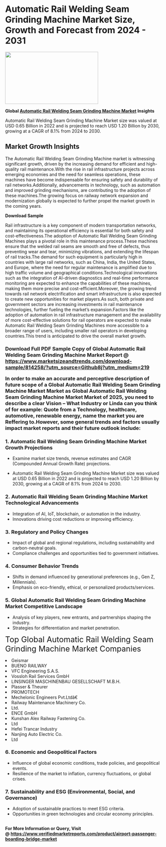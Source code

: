 <H1>Automatic Rail Welding Seam Grinding Machine Market Size, Growth and Forecast from 2024 - 2031</H1><img class="aligncenter size-medium wp-image-584254" src="https://thirdeyenews.in/wp-content/uploads/2024/09/Global-Market-Research-300x168.jpeg" alt="" width="300" height="168" /><p><strong>Global&nbsp;<a href="https://www.marketsizeandtrends.com/download-sample/814258/?utm_source=Github8j?utm_medium=219">Automatic Rail Welding Seam Grinding Machine Market</a> Insights</strong></p><p>Automatic Rail Welding Seam Grinding Machine Market size was valued at USD 0.65 Billion in 2022 and is projected to reach USD 1.20 Billion by 2030, growing at a CAGR of 8.1% from 2024 to 2030.</p><p><h2>Market Growth Insights</h2> <p>The Automatic Rail Welding Seam Grinding Machine market is witnessing significant growth, driven by the increasing demand for efficient and high-quality rail maintenance.With the rise in rail infrastructure projects across emerging economies and the need for seamless operations, these machines have become indispensable for ensuring safety and durability of rail networks.Additionally, advancements in technology, such as automation and improved grinding mechanisms, are contributing to the adoption of these machines.The growing focus on railway network expansion and modernization globally is expected to further propel the market growth in the coming years.</p> <p><strong>Download Sample</strong></p> <p>Rail infrastructure is a key component of modern transportation networks, and maintaining its operational efficiency is essential for both safety and cost-effectiveness.The adoption of Automatic Rail Welding Seam Grinding Machines plays a pivotal role in this maintenance process.These machines ensure that the welded rail seams are smooth and free of defects, thus preventing wear and tear, minimizing vibrations, and extending the lifespan of rail tracks.The demand for such equipment is particularly high in countries with large rail networks, such as China, India, the United States, and Europe, where the need for regular maintenance is amplified due to high traffic volume and geographical conditions.Technological innovations such as the integration of AI-driven diagnostics and real-time performance monitoring are expected to enhance the capabilities of these machines, making them more precise and cost-efficient.Moreover, the growing trend towards rail network electrification and smart infrastructure is also expected to create new opportunities for market players.As such, both private and government sectors are increasing investments in rail maintenance technologies, further fueling the market’s expansion.Factors like the adoption of automation in rail infrastructure management and the availability of more cost-effective solutions for rail operators are expected to make Automatic Rail Welding Seam Grinding Machines more accessible to a broader range of users, including smaller rail operators in developing countries.This trend is anticipated to drive the overall market growth.<h3></p><p><span class=""><strong>Download Full PDF Sample Copy of Global Automatic Rail Welding Seam Grinding Machine Market Report</strong> @ <a href="https://www.marketsizeandtrends.com/download-sample/814258/?utm_source=Github8j?utm_medium=219" target="_blank">https://www.marketsizeandtrends.com/download-sample/814258/?utm_source=Github8j?utm_medium=219</a></span></p><p>In order to make an accurate and perceptive description of future scope of a Global&nbsp;Automatic Rail Welding Seam Grinding Machine Market Market as Global&nbsp;Automatic Rail Welding Seam Grinding Machine Market Market of 2025, you need to describe a clear Vision &ndash; What Industry or Linda can you think of for example: Quote from a Technology, healthcare, automotive, renewable energy, name the market you are Reffering to.However, some general trends and factors usually impact market reports and their future outlook include:</p><h3>1.&nbsp;<strong>Automatic Rail Welding Seam Grinding Machine Market Growth Projections</strong></h3><ul><li>Examine market size trends, revenue estimates and CAGR (Compounded Annual Growth Rate) projections.</li><li><p>Automatic Rail Welding Seam Grinding Machine Market size was valued at USD 0.65 Billion in 2022 and is projected to reach USD 1.20 Billion by 2030, growing at a CAGR of 8.1% from 2024 to 2030.</p></li></ul><h3>2.&nbsp;<strong>Automatic Rail Welding Seam Grinding Machine Market Technological Advancements</strong></h3><ul><li>Integration of AI, IoT, blockchain, or automation in the industry.</li><li>Innovations driving cost reductions or improving efficiency.</li></ul><h3>3.&nbsp;<strong>Regulatory and Policy Changes</strong></h3><ul><li>Impact of global and regional regulations, including sustainability and carbon-neutral goals.</li><li>Compliance challenges and opportunities tied to government initiatives.</li></ul><h3>4.&nbsp;<strong>Consumer Behavior Trends</strong></h3><ul><li>Shifts in demand influenced by generational preferences (e.g., Gen Z, Millennials).</li><li>Emphasis on eco-friendly, ethical, or personalized products/services.</li></ul><h3>5.&nbsp;<strong>Global Automatic Rail Welding Seam Grinding Machine Market Competitive Landscape</strong></h3><ul><li>Analysis of key players, new entrants, and partnerships shaping the industry.</li><li>Strategies for differentiation and market penetration.</li></ul><p data-pm-slice="1 1 []"><span style="color: inherit; font-family: inherit; font-size: 25px;">Top Global Automatic Rail Welding Seam Grinding Machine Market Companies</span></p><div class="" data-test-id=""><p><li>Geismar</li><li> BUENO RAILWAY</li><li> VFC Engineering S.A.S.</li><li> Vossloh Rail Services GmbH</li><li> LINSINGER MASCHINENBAU GESELLSCHAFT M.B.H.</li><li> Plasser & Theurer</li><li> PROMOTECH</li><li> Mechelonic Engineers Pvt.Ltdã€</li><li> Railway Maintenance Machinery Co.</li><li> Ltd.</li><li> ENCE GmbH</li><li> Kunshan Alex Railway Fastening Co.</li><li> Ltd</li><li> Hefei Trancar Industry</li><li> Nanjing Auto Electric Co.</li><li> Ltd</li></p></div><h3>6.&nbsp;<strong>Economic and Geopolitical Factors</strong></h3><ul><li>Influence of global economic conditions, trade policies, and geopolitical events.</li><li>Resilience of the market to inflation, currency fluctuations, or global crises.</li></ul><h3>7.&nbsp;<strong>Sustainability and ESG (Environmental, Social, and Governance)</strong></h3><ul><li>Adoption of sustainable practices to meet ESG criteria.</li><li>Opportunities in green technologies and circular economy principles.</li></ul><h2><strong style="font-size: 14px;">For More Information or Query, Visit @&nbsp;</strong><a style="background-color: #ffffff; font-size: 14px;" href="https://www.marketsizeandtrends.com/report/automatic-rail-welding-seam-grinding-machine-market/" target="_blank">https://www.verifiedmarketreports.com/product/airport-passenger-boarding-bridge-market</a></h2>